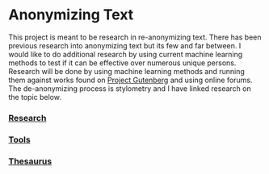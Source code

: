 # Anonymizing Text

This project is meant to be research in re-anonymizing text. There has been previous research into anonymizing text but its few and far between. I would like to do additional research by using current machine learning methods to test if it can be effective over numerous unique persons. Research will be done by using machine learning methods and running them against works found on [Project Gutenberg](https://www.gutenberg.org/) and using online forums. The de-anonymizing process is stylometry and I have linked research on the topic below.

### [Research](RESEARCH.md)

### [Tools](TOOLS.md)

### [Thesaurus](THESAURUS.md)
